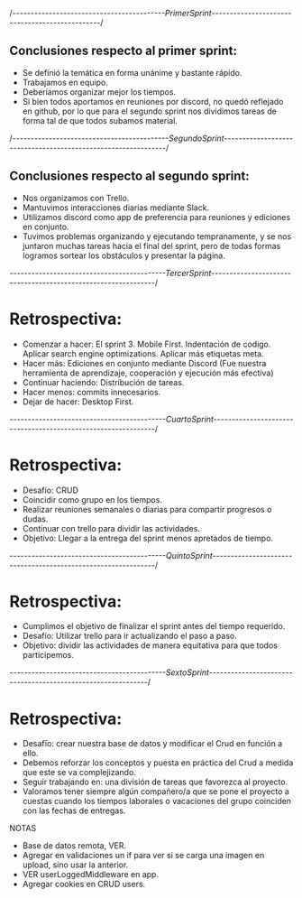 /_------------------------------------------PrimerSprint-----------------------------------------------_/

## Conclusiones respecto al primer sprint:

-  Se definió la temática en forma unánime y bastante rápido.
-  Trabajamos en equipo.
-  Deberíamos organizar mejor los tiempos.
-  Si bien todos aportamos en reuniones por discord, no quedó reflejado en github, por lo que para el segundo sprint nos dividimos tareas de forma tal de que todos subamos material.

/_-------------------------------------------SegundoSprint--------------------------------------------------------------_/

## Conclusiones respecto al segundo sprint:

-  Nos organizamos con Trello.
-  Mantuvimos interacciones diarias mediante Slack.
-  Utilizamos discord como app de preferencia para reuniones y ediciones en conjunto.
-  Tuvimos problemas organizando y ejecutando tempranamente, y se nos juntaron muchas tareas hacia el final del sprint, pero de todas formas logramos sortear los obstáculos y presentar la página.

_-------------------------------------------TercerSprint--------------------------------------------------------------_/

# Retrospectiva:

-  Comenzar a hacer: El sprint 3. Mobile First. Indentación de codigo. Aplicar search engine optimizations. Aplicar más etiquetas meta.
-  Hacer más: Ediciones en conjunto mediante Discord (Fue nuestra herramienta de aprendizaje, cooperación y ejecución más efectiva)
-  Continuar haciendo: Distribución de tareas.
-  Hacer menos: commits innecesarios.
-  Dejar de hacer: Desktop First.

_-------------------------------------------CuartoSprint--------------------------------------------------------------_/

# Retrospectiva:

-  Desafío: CRUD
-  Coincidir como grupo en los tiempos.
-  Realizar reuniones semanales o diarias para compartir progresos o dudas.
-  Continuar con trello para dividir las actividades.
-  Objetivo: Llegar a la entrega del sprint menos apretados de tiempo.

_-------------------------------------------QuintoSprint--------------------------------------------------------------_/

# Retrospectiva:

-  Cumplimos el objetivo de finalizar el sprint antes del tiempo requerido.
-  Desafío: Utilizar trello para ir actualizando el paso a paso.
-  Objetivo: dividir las actividades de manera equitativa para que todos participemos.

_-------------------------------------------SextoSprint-------------------------------------------------------------_/

# Retrospectiva:

-  Desafīo: crear nuestra base de datos y modificar el Crud en función a ello.
-  Debemos reforzar los conceptos y puesta en práctica del Crud a medida que este se va complejizando.
-  Seguir trabajando en: una división de tareas que favorezca al proyecto.
-  Valoramos tener siempre algún compañero/a que se pone el proyecto a cuestas cuando los tiempos laborales o vacaciones del grupo coinciden con las fechas de entregas.

NOTAS

-  Base de datos remota, VER.
-  Agregar en validaciones un if para ver si se carga una imagen en upload, sino usar la anterior.
-  VER userLoggedMiddleware en app.
-  Agregar cookies en CRUD users.
